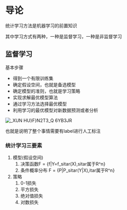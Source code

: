# 导论
统计学习方法是机器学习的前置知识

其中学习方式有两种，一种是监督学习，一种是非监督学习
## 监督学习
基本步骤
- 得到一个有限训练集
- 确定假设空间，也就是备选模型
- 确定模型的准则，也就是学习策略
- 实现求解最优模型算法
- 通过学习方法选择最优模型
- 利用学习的最优模型对新数据预测或者分析


![_XUN HU}F}N2T3_Q 6YB3JR](https://user-images.githubusercontent.com/59946363/168828542-6d1dd897-78f7-47df-a83c-3b9f47edfeda.png)


也就是说明了整个事情需要有label进行人工标注


### 统计学习三要素
1. 模型(假设空间)
   1. 决策函数F = {f|Y=f_sitar(X),sitar属于R^n}
   2.  条件概率分布 F = {P|P_sitar(Y|X),itar属于R^n} 
2. 策略
   1. 0-1损失
    2. 平方损失
    3. 绝对值损失
    4. 对数损失 
